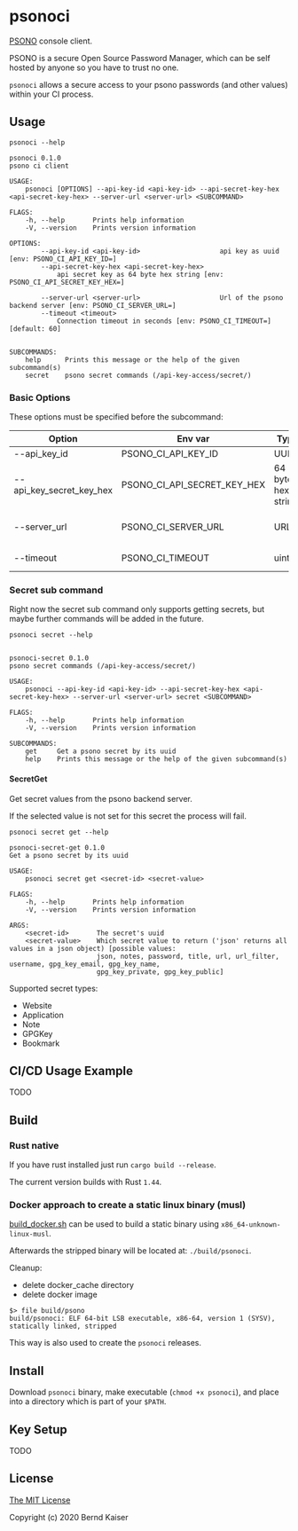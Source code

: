 # psonoci

[PSONO](https://psono.com/) console client.

PSONO is a secure Open Source Password Manager, which can be self hosted by anyone so you have to trust no one.

`psonoci` allows a secure access to your psono passwords (and other values) within your CI process.

## Usage

`psonoci --help`

```
psonoci 0.1.0
psono ci client

USAGE:
    psonoci [OPTIONS] --api-key-id <api-key-id> --api-secret-key-hex <api-secret-key-hex> --server-url <server-url> <SUBCOMMAND>

FLAGS:
    -h, --help       Prints help information
    -V, --version    Prints version information

OPTIONS:
        --api-key-id <api-key-id>                    api key as uuid [env: PSONO_CI_API_KEY_ID=]
        --api-secret-key-hex <api-secret-key-hex>
            api secret key as 64 byte hex string [env: PSONO_CI_API_SECRET_KEY_HEX=]

        --server-url <server-url>                    Url of the psono backend server [env: PSONO_CI_SERVER_URL=]
        --timeout <timeout>
            Connection timeout in seconds [env: PSONO_CI_TIMEOUT=]  [default: 60]


SUBCOMMANDS:
    help      Prints this message or the help of the given subcommand(s)
    secret    psono secret commands (/api-key-access/secret/)
```

### Basic Options

These options must be specified before the subcommand:

| Option                   | Env var                     | Type               | Required | Default | Description                                                               |
| ------------------------ | --------------------------- | ------------------ | -------- | ------- | ------------------------------------------------------------------------- |
| --api_key_id             | PSONO_CI_API_KEY_ID         | UUID               | yes      | None    | The UUID of your API key                                                  |
| --api_key_secret_key_hex | PSONO_CI_API_SECRET_KEY_HEX | 64 byte hex string | yes      | None    | Secret key used for decryption of the user's secret key                   |
| --server_url             | PSONO_CI_SERVER_URL         | URL                | yes      | None    | Address of the PSONO's backend server - e.g.: https://www.psono.pw/server |
| --timeout                | PSONO_CI_TIMEOUT            | uint64             | no       | 60      | Max http(s) request duration in seconds                                   |

### Secret sub command

Right now the secret sub command only supports getting secrets, but maybe further commands will be added in the future.

`psonoci secret --help`

```

psonoci-secret 0.1.0
psono secret commands (/api-key-access/secret/)

USAGE:
    psonoci --api-key-id <api-key-id> --api-secret-key-hex <api-secret-key-hex> --server-url <server-url> secret <SUBCOMMAND>

FLAGS:
    -h, --help       Prints help information
    -V, --version    Prints version information

SUBCOMMANDS:
    get     Get a psono secret by its uuid
    help    Prints this message or the help of the given subcommand(s)
```

#### SecretGet

Get secret values from the psono backend server.

If the selected value is not set for this secret the process will fail.

`psonoci secret get --help`

```
psonoci-secret-get 0.1.0
Get a psono secret by its uuid

USAGE:
    psonoci secret get <secret-id> <secret-value>

FLAGS:
    -h, --help       Prints help information
    -V, --version    Prints version information

ARGS:
    <secret-id>       The secret's uuid
    <secret-value>    Which secret value to return ('json' returns all values in a json object) [possible values:
                      json, notes, password, title, url, url_filter, username, gpg_key_email, gpg_key_name,
                      gpg_key_private, gpg_key_public]
```

Supported secret types:

-   Website
-   Application
-   Note
-   GPGKey
-   Bookmark

## CI/CD Usage Example

TODO

<!-- See [ci.sh](./examples/ci.sh) for an example script on how to use `psonoci` during your CI/CD process. -->

## Build

### Rust native

If you have rust installed just run `cargo build --release`.

The current version builds with Rust `1.44`.

### Docker approach to create a static linux binary (musl)

[build_docker.sh](./build_docker.sh) can be used to build a static binary using `x86_64-unknown-linux-musl`.

Afterwards the stripped binary will be located at: `./build/psonoci`.

Cleanup:

-   delete docker_cache directory
-   delete docker image

```
$> file build/psono
build/psonoci: ELF 64-bit LSB executable, x86-64, version 1 (SYSV), statically linked, stripped
```

This way is also used to create the `psonoci` releases.

## Install

Download `psonoci` binary, make executable (`chmod +x psonoci`), and place into a directory which is part of your `$PATH`.

## Key Setup

TODO

<!-- ### Create API Key

1. Go to `Other -> API Keys` and click `Create new API Key`.
2. Name your API key and make sure neither `Secret Restriction?` nor `Allow insecure usage?` are activated. (see Image )
3. Click Create
4. In the API key overview click on the edit Icon for the newly created key
5. In this view you will see all secrets you need for the `psoco` config (see image 2)

#### Create API Key

![Create API Key](./images/create_api_key.png "Create API Key")

#### View API Key

![View API Key](./images/view_api_key_secrets.png "View API Key") -->

## License

[The MIT License](https://opensource.org/licenses/MIT)

Copyright (c) 2020 Bernd Kaiser
